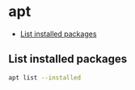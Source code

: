 # apt

- [List installed packages](#list-installed-packages)

## List installed packages

```sh
apt list --installed
```
